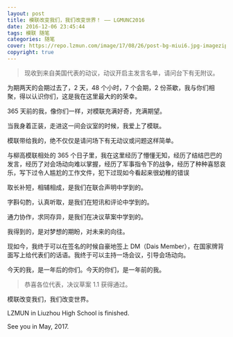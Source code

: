 ```yaml
---
layout: post
title: 模联改变我们，我们改变世界！ —— LGMUNC2016
date: 2016-12-06 23:45:44
tags: 模联 随笔
categories: 随笔
cover: https://repo.lzmun.com/image/17/08/26/post-bg-miui6.jpg-imagezip
copyright: true
---
```

>现收到来自美国代表的动议，动议开启主发言名单，请问台下有无附议。

为期两天的会期过去了，2 天，48 个小时，7 个会期，2 份茶歇，我与你们相聚，得以认识你们，这是我在这里最大的的荣幸。

365 天前的我，像你们一样，对模联充满好奇，充满期望。

当我身着正装，走进这一间会议室的时候，我爱上了模联。

模联带给我的，绝不仅仅是请问场下有无动议或问题这样简单。

与柳高模联相处的 365 个日子里，我在这里经历了懵懂无知，经历了结结巴巴的发言，经历了对会场动向难以掌握，经历了军事指令下的战争，经历了种种喜怒哀乐，写下过令人尴尬的工作文件，犯下过现如今看起来很幼稚的错误

取长补短，相辅相成，是我们在联合声明中学到的。

字斟句酌，认真听取，是我们在短讯和评论中学到的。

通力协作，求同存异，是我们在决议草案中学到的。

我得到的，是对梦想的期盼，对未来的向往。

现如今，我终于可以在签名的时候自豪地签上 DM（Dais Member），在国家牌背面写上给代表们的话语。我终于可以主持一场会议，引导会场动向。

今天的我，是一年后的你们。今天的你们，是一年前的我。

>恭喜各位代表，决议草案 1.1 获得通过。

模联改变我们，我们改变世界。

LZMUN in Liuzhou High School is finished.

See you in May, 2017.